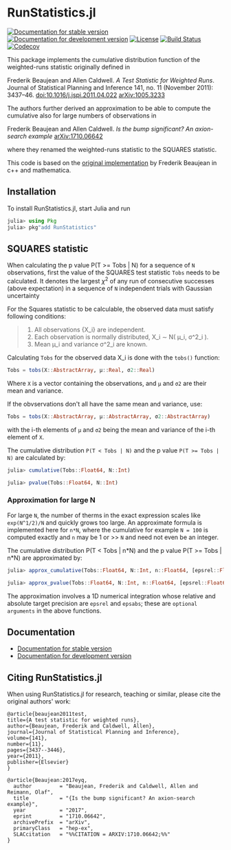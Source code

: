 # RunStatistics.jl
[![Documentation for stable version](https://img.shields.io/badge/docs-stable-blue.svg)](https://bat.github.io/RunStatistics.jl/stable)
[![Documentation for development version](https://img.shields.io/badge/docs-dev-blue.svg)](https://bat.github.io/RunStatistics.jl/dev)
[![License](http://img.shields.io/badge/license-MIT-brightgreen.svg?style=flat)](LICENSE.md)
[![Build Status](https://github.com/bat/RunStatistics.jl/workflows/CI/badge.svg?branch=main)](https://github.com/bat/RunStatistics.jl/actions?query=workflow%3ACI)
[![Codecov](https://codecov.io/gh/bat/RunStatistics.jl/branch/main/graph/badge.svg)](https://codecov.io/gh/bat/RunStatistics.jl)

This package implements the cumulative distribution function of the weighted-runs statistic originally defined in 

Frederik Beaujean and Allen Caldwell. *A Test Statistic for Weighted Runs*. Journal of Statistical Planning and Inference 141, no. 11 (November 2011): 3437–46. [doi:10.1016/j.jspi.2011.04.022](http://dx.doi.org/10.1016/j.jspi.2011.04.022) [arXiv:1005.3233](http://arxiv.org/abs/1005.3233)

The authors further derived an approximation to be able to compute the cumulative also for large numbers of observations in

Frederik Beaujean and Allen Caldwell. *Is the bump significant? An axion-search example* [arXiv:1710.06642](http://arxiv.org/abs/1710.06642)

where they renamed the weighted-runs statistic to the SQUARES statistic.

This code is based on the [original implementation](https://github.com/fredRos/runs) by Frederik Beaujean in c++ and mathematica.


## Installation

To install RunStatistics.jl, start Julia and run 

```Julia
julia> using Pkg
julia> pkg"add RunStatistics"
```

## SQUARES statistic

When calculating the p value P(T >= Tobs | N) for a sequence of `N` observations, first the value of the SQUARES test statistic `Tobs` needs to be calculated. It denotes the largest $\chi^2$ of any run of consecutive successes (above expectation) in a sequence of `N` independent trials with Gaussian uncertainty

For the Squares statistic to be calculable, the observed data must satisfy following conditions:

> 1. All observations {X_i} are independent. 
> 2. Each observation is normally distributed, X_i ∼ N( µ_i, σ^2_i ). 
> 3. Mean µ_i and variance σ^2_i are known.

Calculating `Tobs` for the observed data X_i is done with the `tobs()` function:

```Julia
Tobs = tobs(X::AbstractArray, μ::Real, σ2::Real)
```

Where `X` is a vector containing the observations, and `μ` and `σ2` are their mean and variance.

If the obvservations don't all have the same mean and variance, use:

```Julia
Tobs = tobs(X::AbstractArray, μ::AbstractArray, σ2::AbstractArray)
```

with the i-th elements of `μ` and `σ2` being the mean and variance of the i-th element of `X`.

The cumulative distribution `P(T < Tobs | N)` and the p value `P(T >= Tobs | N)` are calculated by:

```Julia 
julia> cumulative(Tobs::Float64, N::Int)

julia> pvalue(Tobs::Float64, N::Int)
```

### Approximation for large N

For large `N`, the number of therms in the exact expression scales like `exp(N^1/2)/N` and quickly grows too large. An approximate formula is implemented here for `n*N`, where the cumulative for example `N = 100` is computed exactly and `n` may be 1 or >> `N` and need not even be an integer. 

The cumulative distribution P(T < Tobs | n\*N) and the p value P(T >= Tobs | n\*N) are approximated by:

```Julia 
julia> approx_cumulative(Tobs::Float64, N::Int, n::Float64, [epsrel::Float64, epsabs::Float64])

julia> approx_pvalue(Tobs::Float64, N::Int, n::Float64, [epsrel::Float64, epsabs::Float64])
```

The approximation involves a 1D numerical integration whose relative and absolute target precision are `epsrel` and `epsabs`; these are `optional arguments` in the above functions. 
## Documentation

* [Documentation for stable version](https://bat.github.io/RunStatistics.jl/stable)
* [Documentation for development version](https://bat.github.io/RunStatistics.jl/dev)


## Citing RunStatistics.jl

When using RunStatistics.jl for research, teaching or similar, please cite the original authors' work:

```
@article{beaujean2011test,
title={A test statistic for weighted runs},
author={Beaujean, Frederik and Caldwell, Allen},
journal={Journal of Statistical Planning and Inference},
volume={141},
number={11},
pages={3437--3446},
year={2011},
publisher={Elsevier}
}

@article{Beaujean:2017eyq,
  author         = "Beaujean, Frederik and Caldwell, Allen and Reimann, Olaf",
  title          = "{Is the bump significant? An axion-search example}",
  year           = "2017",
  eprint         = "1710.06642",
  archivePrefix  = "arXiv",
  primaryClass   = "hep-ex",
  SLACcitation   = "%%CITATION = ARXIV:1710.06642;%%"
}